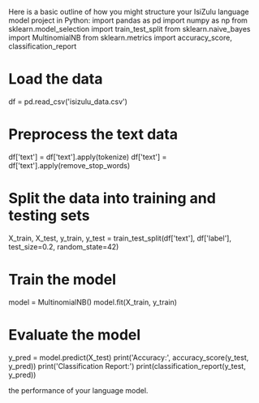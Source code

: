 Here is a basic outline of how you might structure your IsiZulu language model project in Python:
import pandas as pd
import numpy as np
from sklearn.model_selection import train_test_split
from sklearn.naive_bayes import MultinomialNB
from sklearn.metrics import accuracy_score, classification_report

# Load the data
df = pd.read_csv('isizulu_data.csv')

# Preprocess the text data
df['text'] = df['text'].apply(tokenize)
df['text'] = df['text'].apply(remove_stop_words)

# Split the data into training and testing sets
X_train, X_test, y_train, y_test = train_test_split(df['text'], df['label'], test_size=0.2, random_state=42)

# Train the model
model = MultinomialNB()
model.fit(X_train, y_train)

# Evaluate the model
y_pred = model.predict(X_test)
print('Accuracy:', accuracy_score(y_test, y_pred))
print('Classification Report:')
print(classification_report(y_test, y_pred))

the performance of your language model.
